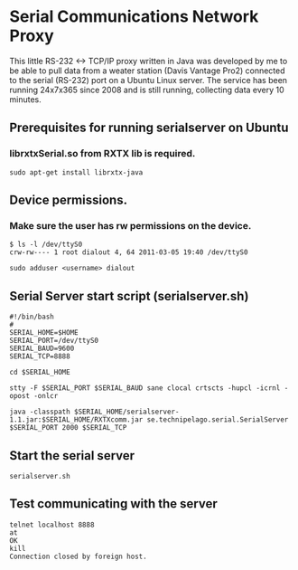 # Serial Communications Network Proxy

This little RS-232 <-> TCP/IP proxy written in Java was developed by me to be able to pull data from a weater station (Davis Vantage Pro2) connected to the serial (RS-232) port on a Ubuntu Linux server. The service has been running 24x7x365 since 2008 and is still running, collecting data every 10 minutes.

## Prerequisites for running serialserver on Ubuntu
### librxtxSerial.so from RXTX lib is required.

    sudo apt-get install librxtx-java

## Device permissions.
### Make sure the user has rw permissions on the device.

    $ ls -l /dev/ttyS0
    crw-rw---- 1 root dialout 4, 64 2011-03-05 19:40 /dev/ttyS0

    sudo adduser <username> dialout

## Serial Server start script (serialserver.sh)


    #!/bin/bash
    #
    SERIAL_HOME=$HOME
    SERIAL_PORT=/dev/ttyS0
    SERIAL_BAUD=9600
    SERIAL_TCP=8888

    cd $SERIAL_HOME

    stty -F $SERIAL_PORT $SERIAL_BAUD sane clocal crtscts -hupcl -icrnl -opost -onlcr

    java -classpath $SERIAL_HOME/serialserver-1.1.jar:$SERIAL_HOME/RXTXcomm.jar se.technipelago.serial.SerialServer $SERIAL_PORT 2000 $SERIAL_TCP

## Start the serial server

    serialserver.sh

## Test communicating with the server

    telnet localhost 8888
    at
    OK
    kill
    Connection closed by foreign host.

